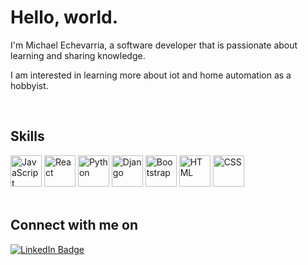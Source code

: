 # Hello, world.

I'm Michael Echevarria, a software developer that is passionate about learning and sharing knowledge. 


I am interested in learning more about iot and home automation as a hobbyist.

<br>

## Skills
<div>
    <img src="https://cdn.jsdelivr.net/gh/devicons/devicon/icons/javascript/javascript-original.svg" height="50px" width="50px" title="JavaScript" />
    <img src="https://cdn.jsdelivr.net/gh/devicons/devicon/icons/react/react-original.svg" height="50px" width="50px" title="React"/>
    <img src="https://cdn.jsdelivr.net/gh/devicons/devicon/icons/python/python-original.svg" height="50px" width="50px" title="Python"/>
    <img src="https://cdn.jsdelivr.net/gh/devicons/devicon/icons/django/django-plain-wordmark.svg" height="50px" width="50px" title="Django"/>
    <img src="https://cdn.jsdelivr.net/gh/devicons/devicon/icons/bootstrap/bootstrap-original.svg" height="50px" width="50px" title="Bootstrap"/>
    <img src="https://cdn.jsdelivr.net/gh/devicons/devicon/icons/html5/html5-original-wordmark.svg" height="50px" width="50px" title="HTML"/>
    <img src="https://cdn.jsdelivr.net/gh/devicons/devicon/icons/css3/css3-original-wordmark.svg" height="50px" width="50px" title="CSS"/>

</div>

<br>

## Connect with me on 
<a href="https://www.linkedin.com/">
    <img src="https://img.shields.io/badge/linkedin-0A66C2?style=for-the-badge&logo=linkedin&logoColor=white" alt="LinkedIn Badge"/>
</a>